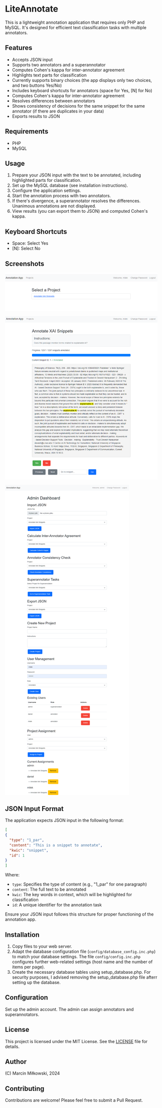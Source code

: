 # LiteAnnotate

This is a lightweight annotation application that requires only PHP and MySQL. It's designed for efficient text classification tasks with multiple annotators.

## Features

- Accepts JSON input
- Supports two annotators and a superannotator
- Computes Cohen's kappa for inter-annotator agreement
- Highlights text parts for classification
- Currently supports binary choices (the app displays only two choices, and two buttons Yes/No)
- Includes keyboard shortcuts for annotators (space for Yes, [N] for No)
- Computes Cohen's kappa for inter-annotator agreement
- Resolves differences between annotators
- Shows consistency of decisions for the same snippet for the same annotator (if there are duplicates in your data)
- Exports results to JSON

## Requirements

- PHP
- MySQL

## Usage

1. Prepare your JSON input with the text to be annotated, including highlighted parts for classification.
2. Set up the MySQL database (see installation instructions).
3. Configure the application settings.
4. Start the annotation process with two annotators.
5. If there's divergence, a superannotator resolves the differences. Unanimous annotations are not displayed.
6. View results (you can export them to JSON) and computed Cohen's kappa.

## Keyboard Shortcuts

- Space: Select Yes
- [N]: Select No

## Screenshots

![Annotation project choice](screenshot1.png)

![Annotation interface](screenshot3.png)

![Admin interface](screenshot2.png)

## JSON Input Format

The application expects JSON input in the following format:

```json
[
{
  "type": "1_par",
  "content": "This is a snippet to annotate",
  "kwic": "snippet",
  "id": 1
}
]
```

Where:
- `type`: Specifies the type of content (e.g., "1_par" for one paragraph)
- `content`: The full text to be annotated
- `kwic`: The key words in context, which will be highlighted for classification
- `id`: A unique identifier for the annotation task

Ensure your JSON input follows this structure for proper functioning of the annotation app.

## Installation

1. Copy files to your web server.
2. Adapt the database configuration file (`config/database_config.inc.php`) to match your database settings. The file `config/config.inc.php` configures further web-related settings (host name and the number of items per page).
3. Create the necessary database tables using setup_database.php. For security purposes, I advised removing the setup_database.php file afterr setting up the database.

## Configuration

Set up the admin account. The admin can assign annotators and superannotators.


## License

This project is licensed under the MIT License. See the [LICENSE](LICENSE) file for details.

## Author

(C) Marcin Miłkowski, 2024

## Contributing

Contributions are welcome! Please feel free to submit a Pull Request.
